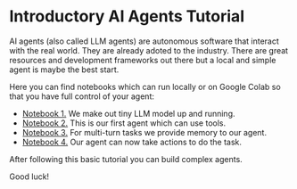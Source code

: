 # Introductory AI Agents Tutorial

AI agents (also called LLM agents) are autonomous software that interact with the real world. They are already adoted to the industry. There are great resources and development frameworks out there but a local and simple agent is maybe the best start. 

Here you can find notebooks which can run locally or on Google Colab so that you have full control of your agent:

- [Notebook 1.](https://github.com/unverciftci/agents_intro/blob/main/N1.ipynb) We make out tiny LLM model up and running.
- [Notebook 2.](https://github.com/unverciftci/agents_intro/blob/main/N1.ipynb) This is our first agent which can use tools.
- [Notebook 3.](https://github.com/unverciftci/agents_intro/blob/main/N1.ipynb) For multi-turn tasks we provide memory to our agent.
- [Notebook 4.](https://github.com/unverciftci/agents_intro/blob/main/N1.ipynb) Our agent can now take actions to do the task.

After following this basic tutorial you can build complex agents.

Good luck!
